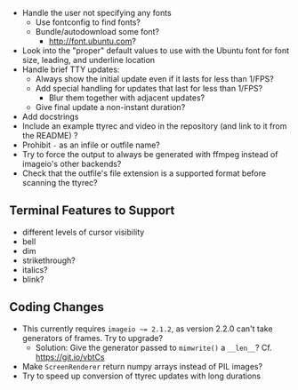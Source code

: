 - Handle the user not specifying any fonts
    - Use fontconfig to find fonts?
    - Bundle/autodownload some font?
        - <http://font.ubuntu.com>?
- Look into the "proper" default values to use with the Ubuntu font for font
  size, leading, and underline location
- Handle brief TTY updates:
    - Always show the initial update even if it lasts for less than 1/FPS?
    - Add special handling for updates that last for less than 1/FPS?
        - Blur them together with adjacent updates?
    - Give final update a non-instant duration?
- Add docstrings
- Include an example ttyrec and video in the repository (and link to it from
  the README) ?
- Prohibit `-` as an infile or outfile name?
- Try to force the output to always be generated with ffmpeg instead of
  imageio's other backends?
- Check that the outfile's file extension is a supported format before scanning
  the ttyrec?

Terminal Features to Support
----------------------------
- different levels of cursor visibility
- bell
- dim
- strikethrough?
- italics?
- blink?

Coding Changes
--------------
- This currently requires `imageio ~= 2.1.2`, as version 2.2.0 can't take
  generators of frames.  Try to upgrade?
    - Solution: Give the generator passed to `mimwrite()` a `__len__`?
      Cf. <https://git.io/vbtCs>
- Make `ScreenRenderer` return numpy arrays instead of PIL images?
- Try to speed up conversion of ttyrec updates with long durations
